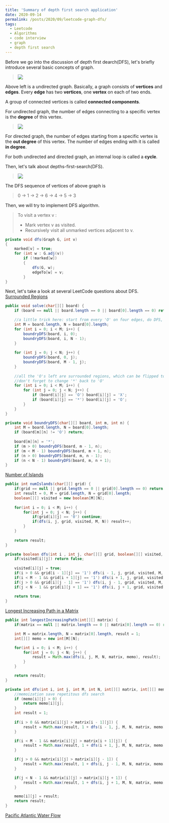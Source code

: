```yaml
---
title: 'Summary of depth first search application'
date: 2020-09-14
permalink: /posts/2020/09/leetcode-graph-dfs/
tags:
  - Leetcode
  - Algorithms
  - code interview
  - graph
  - depth first search
---
```


Before we go into the discussion of depth first dearch(DFS), let's briefly introduce several basic concepts of graph.

<!--more-->

> ![](https://xiaoluo-whu.github.io/files/images/graph_concepts.png)

Above left is a undirected graph. Basically, a graph consists of **vertices** and **edges**. Every **edge** has two **vertices**, one **vertex** on each of two ends.

A group of connected vertices is called **connected components**.

For undirected graph, the number of edges connecting to a specific vertex is the **degree** of this vertex.

> ![](https://xiaoluo-whu.github.io/files/images/directed_graph.jpg)

For directed graph, the number of edges starting from a specific vertex is the **out degree** of this vertex. 
The number of edges ending with it is called **in degree**.

For both undirected and directed graph, an internal loop is called a **cycle**.

Then, let's talk about depths-first-search(DFS).

> ![](https://xiaoluo-whu.github.io/files/images/graph_dfs.png)

The DFS sequence of vertices of above graph is 

> 0 -> 1 -> 2 -> 6 -> 4 -> 5 -> 3

Then, we will try to implement DFS algorithm.

> To visit a vertex v :
> * Mark vertex v as visited.
> * Recursively visit all unmarked vertices adjacent to v.

```java
private void dfs(Graph G, int v)
{
    marked[v] = true;
    for (int w : G.adj(v))
        if (!marked[w])
        {
            dfs(G, w);
            edgeTo[w] = v;
        }
}
```

Next, let's take a look at several LeetCode questions about DFS.
[Surrounded Regions](https://leetcode.com/problems/surrounded-regions/)
```java
public void solve(char[][] board) {
    if (board == null || board.length == 0 || board[0].length == 0) return;

    //a little trick here: start from every 'O' on four edges, do DFS, mark every connected 'O' as '*'
    int M = board.length, N = board[0].length;
    for (int i = 0; i < M; i++) {
        boundryDFS(board, i, 0);
        boundryDFS(board, i, N - 1);
    }
    
    for (int j = 0; j < N; j++) {
        boundryDFS(board, 0, j);
        boundryDFS(board, M - 1, j);
    }
    
    //all the 'O's left are surrounded regions, which can be flipped to 'X'
    //don't forget to change '*' back to 'O' 
    for (int i = 0; i < M; i++) {
        for (int j = 0; j < N; j++) {
            if (board[i][j] == 'O') board[i][j] = 'X';
            if (board[i][j] == '*') board[i][j] = 'O';
        }
    }
}

private void boundryDFS(char[][] board, int m, int n) {
    int M = board.length, N = board[0].length; 
    if (board[m][n] != 'O') return;
    
    board[m][n] = '*';
    if (m > 0) boundryDFS(board, m - 1, n);
    if (m < M - 1) boundryDFS(board, m + 1, n);
    if (n > 0) boundryDFS(board, m, n - 1);
    if (n < N - 1) boundryDFS(board, m, n + 1);
}
```

[Number of Islands](https://leetcode.com/problems/number-of-islands/)
```java
public int numIslands(char[][] grid) {
    if(grid == null || grid.length == 0 || grid[0].length == 0) return 0;
    int result = 0, M = grid.length, N = grid[0].length;
    boolean[][] visited = new boolean[M][N];
    
    for(int i = 0; i < M; i++) {
        for(int j = 0; j < N; j++) {
            if(grid[i][j] == '0') continue;
            if(dfs(i, j, grid, visited, M, N)) result++;
        }
    }
    
    return result;
}

private boolean dfs(int i , int j, char[][] grid, boolean[][] visited, int M, int N) {
    if(visited[i][j]) return false;
    
    visited[i][j] = true;
    if(i > 0 && grid[i - 1][j] == '1') dfs(i - 1, j, grid, visited, M, N);
    if(i < M - 1 && grid[i + 1][j] == '1') dfs(i + 1, j, grid, visited, M, N);
    if(j > 0 && grid[i][j - 1] == '1') dfs(i, j - 1, grid, visited, M, N);
    if(j < N - 1 && grid[i][j + 1] == '1') dfs(i, j + 1, grid, visited, M, N);
    
    return true;
}
```

[Longest Increasing Path in a Matrix](https://leetcode.com/problems/longest-increasing-path-in-a-matrix/)
```java
public int longestIncreasingPath(int[][] matrix) {
    if(matrix == null || matrix.length == 0 || matrix[0].length == 0) return 0;

    int M = matrix.length, N = matrix[0].length, result = 1;
    int[][] memo = new int[M][N];

    for(int i = 0; i < M; i++) {
        for(int j = 0; j < N; j++) {
            result = Math.max(dfs(i, j, M, N, matrix, memo), result);    
        }
    }

    return result;
}

private int dfs(int i, int j, int M, int N, int[][] matrix, int[][] memo) {
    //memoization save repetitous dfs search
    if (memo[i][j] > 0) {
        return memo[i][j];
    }
    int result = 1;
    
    if(i > 0 && matrix[i][j] > matrix[i - 1][j]) {
        result = Math.max(result, 1 + dfs(i - 1, j, M, N, matrix, memo));
    }

    if(i < M - 1 && matrix[i][j] > matrix[i + 1][j]) {
        result = Math.max(result, 1 + dfs(i + 1, j, M, N, matrix, memo));
    }

    if(j > 0 && matrix[i][j] > matrix[i][j - 1]) {
        result = Math.max(result, 1 + dfs(i, j - 1, M, N, matrix, memo));
    }

    if(j < N - 1 && matrix[i][j] > matrix[i][j + 1]) {
        result = Math.max(result, 1 + dfs(i, j + 1, M, N, matrix, memo));
    }

    memo[i][j] = result;
    return result;
}
```

[Pacific Atlantic Water Flow](https://leetcode.com/problems/pacific-atlantic-water-flow/)
```java

```